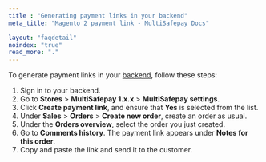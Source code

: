 ```yaml
---
title : "Generating payment links in your backend"
meta_title: "Magento 2 payment link - MultiSafepay Docs"

layout: "faqdetail"
noindex: "true"
read_more: "."
---
```


To generate payment links in your [backend](/glossaries/multisafepay-glossary/#backend), follow these steps:

1. Sign in to your backend.
2. Go to **Stores** > **MultiSafepay 1.x.x** > **MultiSafepay settings**.
3. Click **Create payment link**, and ensure that **Yes** is selected from the list.
4. Under **Sales** > **Orders** > **Create new order**, create an order as usual.
5. Under the **Orders overview**, select the order you just created.
6. Go to **Comments history**. The payment link appears under **Notes for this order**.
7. Copy and paste the link and send it to the customer.
